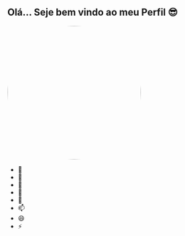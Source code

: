 ## Olá... Seje bem vindo ao meu Perfil 😎

<img style="border-radius: 50%;" src="https://user-images.githubusercontent.com/77105353/141194040-4aa9018a-c283-4ad7-a404-9fd76abd951d.jpeg" width=300px; >
                                                                                                                     


- 🔭 
- 🌱 
- 👯 
- 🤔 
- 💬 
- 📫 
- 😄 
- ⚡ 

